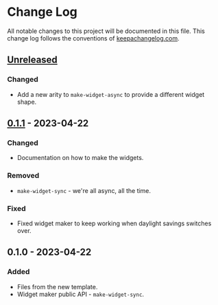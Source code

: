 # Change Log
All notable changes to this project will be documented in this file. This change log follows the conventions of [keepachangelog.com](http://keepachangelog.com/).

## [Unreleased]
### Changed
- Add a new arity to `make-widget-async` to provide a different widget shape.

## [0.1.1] - 2023-04-22
### Changed
- Documentation on how to make the widgets.

### Removed
- `make-widget-sync` - we're all async, all the time.

### Fixed
- Fixed widget maker to keep working when daylight savings switches over.

## 0.1.0 - 2023-04-22
### Added
- Files from the new template.
- Widget maker public API - `make-widget-sync`.

[Unreleased]: https://github.com/ptonner/pytorch-clj/compare/0.1.1...HEAD
[0.1.1]: https://github.com/ptonner/pytorch-clj/compare/0.1.0...0.1.1
